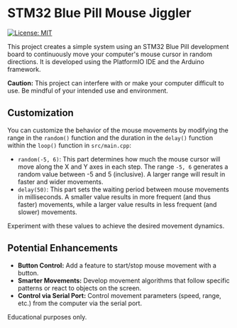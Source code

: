 # STM32 Blue Pill Mouse Jiggler

[![License: MIT](https://img.shields.io/badge/License-MIT-yellow.svg)](https://opensource.org/licenses/MIT)

This project creates a simple system using an STM32 Blue Pill development board to continuously move your computer's mouse cursor in random directions. It is developed using the PlatformIO IDE and the Arduino framework.


**Caution:** This project can interfere with or make your computer difficult to use. Be mindful of your intended use and environment. 

## Customization

You can customize the behavior of the mouse movements by modifying the range in the `random()` function and the duration in the `delay()` function within the `loop()` function in `src/main.cpp`:

* `random(-5, 6)`: This part determines how much the mouse cursor will move along the X and Y axes in each step. The range `-5, 6` generates a random value between -5 and 5 (inclusive). A larger range will result in faster and wider movements.
* `delay(50)`: This part sets the waiting period between mouse movements in milliseconds. A smaller value results in more frequent (and thus faster) movements, while a larger value results in less frequent (and slower) movements.

Experiment with these values to achieve the desired movement dynamics.

## Potential Enhancements

* **Button Control:** Add a feature to start/stop mouse movement with a button.
* **Smarter Movements:** Develop movement algorithms that follow specific patterns or react to objects on the screen.
* **Control via Serial Port:** Control movement parameters (speed, range, etc.) from the computer via the serial port.

Educational purposes only.

